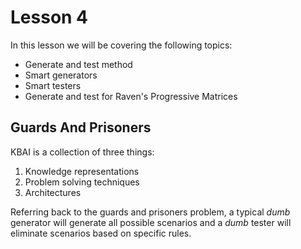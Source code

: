 # Lesson 4

In this lesson we will be covering the following topics:

- Generate and test method
- Smart generators
- Smart testers
- Generate and test for Raven's Progressive Matrices

## Guards And Prisoners

KBAI is a collection of three things:

1. Knowledge representations
2. Problem solving techniques
3. Architectures

Referring back to the guards and prisoners problem, a typical _dumb_ generator will generate all possible scenarios and a _dumb_ tester will eliminate scenarios based on specific rules.
